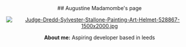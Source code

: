 <div align="center"> ## Augustine Madamombe's page



[![Judge-Dredd-Sylvester-Stallone-Painting-Art-Helmet-528867-1500x2000.jpg](https://i.postimg.cc/vTfnS67Q/Judge-Dredd-Sylvester-Stallone-Painting-Art-Helmet-528867-1500x2000.jpg)](https://postimg.cc/7JPb5hQc)

**About me:** Aspiring developer based in leeds 


